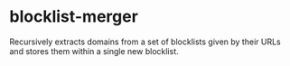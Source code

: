# blocklist-merger
Recursively extracts domains from a set of blocklists given by their URLs and stores them within a single new blocklist.
